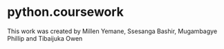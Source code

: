 # python.coursework
This work was created by Millen Yemane, Ssesanga Bashir, Mugambagye Phillip and Tibaijuka Owen
